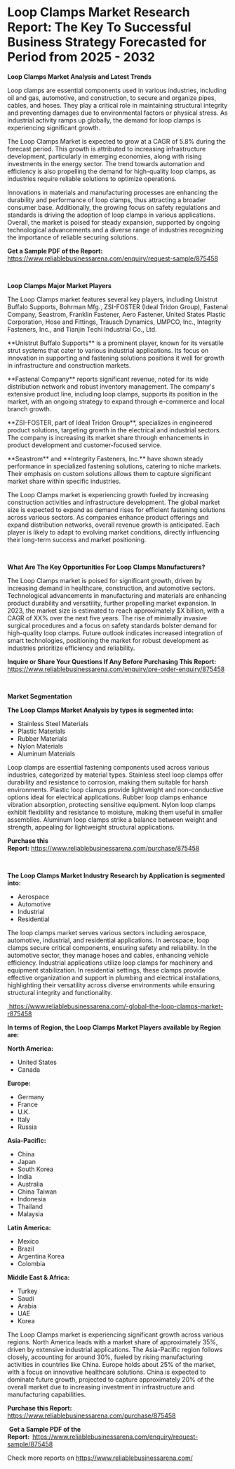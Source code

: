 <p><h1>Loop Clamps Market Research Report: The Key To Successful Business Strategy Forecasted for Period from 2025 - 2032</h1></p><p><strong>Loop Clamps Market Analysis and Latest Trends</strong></p>
<p><p>Loop clamps are essential components used in various industries, including oil and gas, automotive, and construction, to secure and organize pipes, cables, and hoses. They play a critical role in maintaining structural integrity and preventing damages due to environmental factors or physical stress. As industrial activity ramps up globally, the demand for loop clamps is experiencing significant growth.</p><p>The Loop Clamps Market is expected to grow at a CAGR of 5.8% during the forecast period. This growth is attributed to increasing infrastructure development, particularly in emerging economies, along with rising investments in the energy sector. The trend towards automation and efficiency is also propelling the demand for high-quality loop clamps, as industries require reliable solutions to optimize operations.</p><p>Innovations in materials and manufacturing processes are enhancing the durability and performance of loop clamps, thus attracting a broader consumer base. Additionally, the growing focus on safety regulations and standards is driving the adoption of loop clamps in various applications. Overall, the market is poised for steady expansion, supported by ongoing technological advancements and a diverse range of industries recognizing the importance of reliable securing solutions.</p></p>
<p><strong>Get a Sample PDF of the Report:&nbsp;</strong> <a href="https://www.reliablebusinessarena.com/enquiry/request-sample/875458?utm_campaign=3566&utm_medium=2&utm_source=Github&utm_content=ia&utm_term=21032025&utm_id=loop-clamps">https://www.reliablebusinessarena.com/enquiry/request-sample/875458</a></p>
<p>&nbsp;</p>
<p><strong>Loop Clamps Major Market Players</strong></p>
<p><p>The Loop Clamps market features several key players, including Unistrut Buffalo Supports, Bohrman Mfg., ZSI-FOSTER (Ideal Tridon Group), Fastenal Company, Seastrom, Franklin Fastener, Aero Fastener, United States Plastic Corporation, Hose and Fittings, Trausch Dynamics, UMPCO, Inc., Integrity Fasteners, Inc., and Tianjin Techi Industrial Co., Ltd. </p><p>**Unistrut Buffalo Supports** is a prominent player, known for its versatile strut systems that cater to various industrial applications. Its focus on innovation in supporting and fastening solutions positions it well for growth in infrastructure and construction markets. </p><p>**Fastenal Company** reports significant revenue, noted for its wide distribution network and robust inventory management. The company's extensive product line, including loop clamps, supports its position in the market, with an ongoing strategy to expand through e-commerce and local branch growth.</p><p>**ZSI-FOSTER, part of Ideal Tridon Group**, specializes in engineered product solutions, targeting growth in the electrical and industrial sectors. The company is increasing its market share through enhancements in product development and customer-focused service.</p><p>**Seastrom** and **Integrity Fasteners, Inc.** have shown steady performance in specialized fastening solutions, catering to niche markets. Their emphasis on custom solutions allows them to capture significant market share within specific industries.</p><p>The Loop Clamps market is experiencing growth fueled by increasing construction activities and infrastructure development. The global market size is expected to expand as demand rises for efficient fastening solutions across various sectors. As companies enhance product offerings and expand distribution networks, overall revenue growth is anticipated. Each player is likely to adapt to evolving market conditions, directly influencing their long-term success and market positioning.</p></p>
<p>&nbsp;</p>
<p><strong>What Are The Key Opportunities For Loop Clamps Manufacturers?</strong></p>
<p><p>The Loop Clamps market is poised for significant growth, driven by increasing demand in healthcare, construction, and automotive sectors. Technological advancements in manufacturing and materials are enhancing product durability and versatility, further propelling market expansion. In 2023, the market size is estimated to reach approximately $X billion, with a CAGR of XX% over the next five years. The rise of minimally invasive surgical procedures and a focus on safety standards bolster demand for high-quality loop clamps. Future outlook indicates increased integration of smart technologies, positioning the market for robust development as industries prioritize efficiency and reliability.</p></p>
<p><strong>Inquire or Share Your Questions If Any Before Purchasing This Report:</strong> <a href="https://www.reliablebusinessarena.com/enquiry/pre-order-enquiry/875458?utm_campaign=3566&utm_medium=2&utm_source=Github&utm_content=ia&utm_term=21032025&utm_id=loop-clamps">https://www.reliablebusinessarena.com/enquiry/pre-order-enquiry/875458</a></p>
<p>&nbsp;</p>
<p><strong>Market Segmentation</strong></p>
<p><strong>The Loop Clamps Market Analysis by types is segmented into:</strong></p>
<p><ul><li>Stainless Steel Materials</li><li>Plastic Materials</li><li>Rubber Materials</li><li>Nylon Materials</li><li>Aluminum Materials</li></ul></p>
<p><p>Loop clamps are essential fastening components used across various industries, categorized by material types. Stainless steel loop clamps offer durability and resistance to corrosion, making them suitable for harsh environments. Plastic loop clamps provide lightweight and non-conductive options ideal for electrical applications. Rubber loop clamps enhance vibration absorption, protecting sensitive equipment. Nylon loop clamps exhibit flexibility and resistance to moisture, making them useful in smaller assemblies. Aluminum loop clamps strike a balance between weight and strength, appealing for lightweight structural applications.</p></p>
<p><strong>Purchase this Report:&nbsp;</strong><a href="https://www.reliablebusinessarena.com/purchase/875458?utm_campaign=3566&utm_medium=2&utm_source=Github&utm_content=ia&utm_term=21032025&utm_id=loop-clamps">https://www.reliablebusinessarena.com/purchase/875458</a></p>
<p>&nbsp;</p>
<p><strong>The Loop Clamps Market Industry Research by Application is segmented into:</strong></p>
<p><ul><li>Aerospace</li><li>Automotive</li><li>Industrial</li><li>Residential</li></ul></p>
<p><p>The loop clamps market serves various sectors including aerospace, automotive, industrial, and residential applications. In aerospace, loop clamps secure critical components, ensuring safety and reliability. In the automotive sector, they manage hoses and cables, enhancing vehicle efficiency. Industrial applications utilize loop clamps for machinery and equipment stabilization. In residential settings, these clamps provide effective organization and support in plumbing and electrical installations, highlighting their versatility across diverse environments while ensuring structural integrity and functionality.</p></p>
<p><a href="https://www.reliablebusinessarena.com/-global-the-loop-clamps-market-r875458?utm_campaign=3566&utm_medium=2&utm_source=Github&utm_content=ia&utm_term=21032025&utm_id=loop-clamps">&nbsp;https://www.reliablebusinessarena.com/-global-the-loop-clamps-market-r875458</a></p>
<p><strong>In terms of Region, the Loop Clamps Market Players available by Region are:</strong></p>
<p>
    <p> <strong> North America: </strong>
        <ul>
            <li>United States</li>
            <li>Canada</li>
        </ul>
        </p> 
    <p> <strong> Europe: </strong>
        <ul>
            <li>Germany</li>
            <li>France</li>
            <li>U.K.</li>
            <li>Italy</li>
            <li>Russia</li>
        </ul>
        </p> 
    <p> <strong> Asia-Pacific: </strong>
        <ul>
            <li>China</li>
            <li>Japan</li>
            <li>South Korea</li>
            <li>India</li>
            <li>Australia</li>
            <li>China Taiwan</li>
            <li>Indonesia</li>
            <li>Thailand</li>
            <li>Malaysia</li>
        </ul>
        </p> 
    <p> <strong> Latin America: </strong>
        <ul>
            <li>Mexico</li>
            <li>Brazil</li>
            <li>Argentina Korea</li>
            <li>Colombia</li>
        </ul>
        </p> 
    <p> <strong> Middle East & Africa: </strong>
        <ul>
            <li>Turkey</li>
            <li>Saudi</li>
            <li>Arabia</li>
            <li>UAE</li>
            <li>Korea</li>
        </ul>
    </p>
    </p>
<p><p>The Loop Clamps market is experiencing significant growth across various regions. North America leads with a market share of approximately 35%, driven by extensive industrial applications. The Asia-Pacific region follows closely, accounting for around 30%, fueled by rising manufacturing activities in countries like China. Europe holds about 25% of the market, with a focus on innovative healthcare solutions. China is expected to dominate future growth, projected to capture approximately 20% of the overall market due to increasing investment in infrastructure and manufacturing capabilities.</p></p>
<p><strong>Purchase this Report: </strong><a href="https://www.reliablebusinessarena.com/purchase/875458?utm_campaign=3566&utm_medium=2&utm_source=Github&utm_content=ia&utm_term=21032025&utm_id=loop-clamps">https://www.reliablebusinessarena.com/purchase/875458</a></p>
<p>&nbsp;<strong>Get a Sample PDF of the Report:&nbsp;&nbsp;</strong><a href="https://www.reliablebusinessarena.com/enquiry/request-sample/875458?utm_campaign=3566&utm_medium=2&utm_source=Github&utm_content=ia&utm_term=21032025&utm_id=loop-clamps">https://www.reliablebusinessarena.com/enquiry/request-sample/875458</a></p>
<p><strong></strong></p>
<p>Check more reports on <a href="https://www.reliablebusinessarena.com/?utm_campaign=3566&utm_medium=2&utm_source=Github&utm_content=ia&utm_term=21032025&utm_id=loop-clamps">https://www.reliablebusinessarena.com/</a></p>